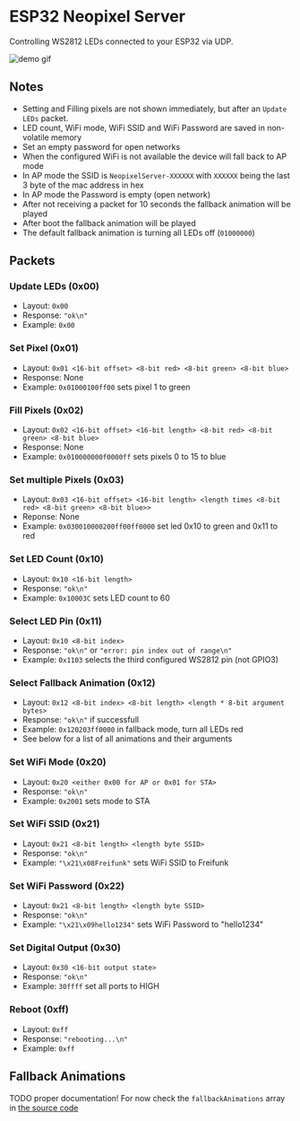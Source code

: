 # ESP32 Neopixel Server

Controlling WS2812 LEDs connected to your ESP32 via UDP.

![demo gif](https://i.m4gnus.de/15aa1b.gif)

## Notes
- Setting and Filling pixels are not shown immediately, but after an `Update LEDs` packet.
- LED count, WiFi mode, WiFi SSID and WiFi Password are saved in non-volatile memory
- Set an empty password for open networks
- When the configured WiFi is not available the device will fall back to AP mode
- In AP mode the SSID is `NeopixelServer-XXXXXX` with `XXXXXX` being the last 3 byte of the mac address in hex
- In AP mode the Password is empty (open network)
- After not receiving a packet for 10 seconds the fallback animation will be played
- After boot the fallback animation will be played
- The default fallback animation is turning all LEDs off (`01000000`)

## Packets

### Update LEDs (0x00)
- Layout: `0x00`
- Response: `"ok\n"`
- Example: `0x00`

### Set Pixel (0x01)
- Layout: `0x01 <16-bit offset> <8-bit red> <8-bit green> <8-bit blue>`
- Response: None
- Example: `0x01000100ff00` sets pixel 1 to green

### Fill Pixels (0x02)
- Layout: `0x02 <16-bit offset> <16-bit length> <8-bit red> <8-bit green> <8-bit blue>`
- Response: None
- Example: `0x010000000f0000ff` sets pixels 0 to 15 to blue

### Set multiple Pixels (0x03)
- Layout: `0x03 <16-bit offset> <16-bit length> <length times <8-bit red> <8-bit green> <8-bit blue>>`
- Reponse: None
- Example: `0x030010000200ff00ff0000` set led 0x10 to green and 0x11 to red

### Set LED Count (0x10)
- Layout: `0x10 <16-bit length>`
- Response: `"ok\n"`
- Example: `0x10003C` sets LED count to 60

### Select LED Pin (0x11)
- Layout: `0x10 <8-bit index>`
- Response: `"ok\n"` or `"error: pin index out of range\n"`
- Example: `0x1103` selects the third configured WS2812 pin (not GPIO3)

### Select Fallback Animation (0x12)
- Layout: `0x12 <8-bit index> <8-bit length> <length * 8-bit argument bytes>`
- Response: `"ok\n"` if successfull
- Example: `0x120203ff0000` in fallback mode, turn all LEDs red
- See below for a list of all animations and their arguments

### Set WiFi Mode (0x20)
- Layout: `0x20 <either 0x00 for AP or 0x01 for STA>`
- Response: `"ok\n"`
- Example: `0x2001` sets mode to STA

### Set WiFi SSID (0x21)
- Layout: `0x21 <8-bit length> <length byte SSID>`
- Response: `"ok\n"`
- Example: `"\x21\x08Freifunk"` sets WiFi SSID to Freifunk

### Set WiFi Password (0x22)
- Layout: `0x21 <8-bit length> <length byte SSID>`
- Response: `"ok\n"`
- Example: `"\x21\x09hello1234"` sets WiFi Password to "hello1234"

### Set Digital Output (0x30)
- Layout: `0x30 <16-bit output state>`
- Response: `"ok\n"`
- Example: `30ffff` set all ports to HIGH

### Reboot (0xff)
- Layout: `0xff`
- Response: `"rebooting...\n"`
- Example: `0xff`

## Fallback Animations
TODO proper documentation!
For now check the `fallbackAnimations` array in [the source code](esp32-neopixel-server.ino)
